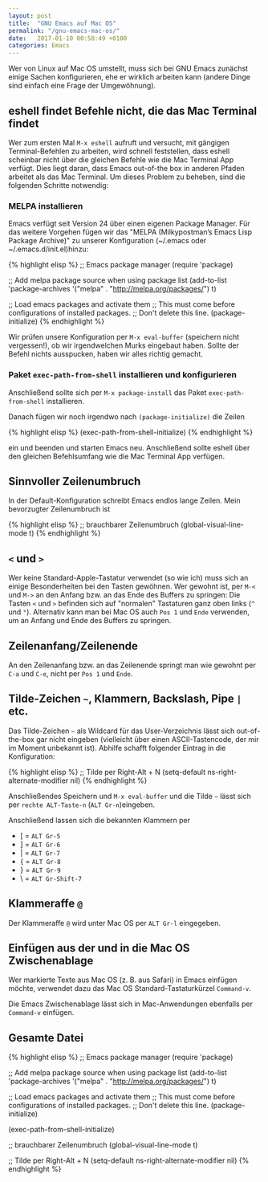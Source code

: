 ```yaml
---
layout: post
title:  "GNU Emacs auf Mac OS"
permalink: "/gnu-emacs-mac-os/"
date:   2017-01-10 00:58:49 +0100
categories: Emacs
---
```

Wer von Linux auf Mac OS umstellt, muss sich bei GNU Emacs zunächst einige Sachen konfigurieren, ehe er wirklich arbeiten kann (andere Dinge sind einfach eine Frage der Umgewöhnung).

## eshell findet Befehle nicht, die das Mac Terminal findet

Wer zum ersten Mal `M-x eshell` aufruft und versucht, mit gängigen Terminal-Befehlen zu arbeiten, wird schnell feststellen, dass eshell scheinbar nicht über die gleichen Befehle wie die Mac Terminal App verfügt. Dies liegt daran, dass Emacs out-of-the box in anderen Pfaden arbeitet als das Mac Terminal. Um dieses Problem zu beheben, sind die folgenden Schritte notwendig:

### MELPA installieren

Emacs verfügt seit Version 24 über einen eigenen Package Manager. Für das weitere Vorgehen fügen wir das "MELPA (Milkypostman’s Emacs Lisp Package Archive)" zu unserer Konfiguration (~/.emacs oder ~/.emacs.d/init.el)hinzu:

{% highlight elisp %}
;; Emacs package manager
(require 'package)

;; Add melpa package source when using package list
(add-to-list 'package-archives '("melpa" . "http://melpa.org/packages/") t)

;; Load emacs packages and activate them
;; This must come before configurations of installed packages.
;; Don't delete this line.
(package-initialize)
{% endhighlight %}

Wir prüfen unsere Konfiguration per `M-x eval-buffer` (speichern nicht vergessen!), ob wir irgendwelchen Murks eingebaut haben. Sollte der Befehl nichts ausspucken, haben wir alles richtig gemacht.

### Paket `exec-path-from-shell` installieren und konfigurieren

Anschließend sollte sich per `M-x package-install` das Paket `exec-path-from-shell` installieren.

Danach fügen wir noch irgendwo nach `(package-initialize)` die Zeilen

{% highlight elisp %}
(exec-path-from-shell-initialize)
{% endhighlight %}

ein und beenden und starten Emacs neu. Anschließend sollte eshell über den gleichen Befehlsumfang wie die Mac Terminal App verfügen.

## Sinnvoller Zeilenumbruch

In der Default-Konfiguration schreibt Emacs endlos lange Zeilen. Mein bevorzugter Zeilenumbruch  ist

{% highlight elisp %}
;; brauchbarer Zeilenumbruch
(global-visual-line-mode t)
{% endhighlight %}

## `<` und `>`

Wer keine Standard-Apple-Tastatur verwendet (so wie ich) muss sich an einige Besonderheiten bei den Tasten gewöhnen. Wer gewohnt ist, per `M-<` und `M->` an den Anfang bzw. an das Ende des Buffers zu springen: Die Tasten `<` und `>` befinden sich auf "normalen" Tastaturen ganz oben links (`^` und `°`). Alternativ kann man bei Mac OS auch `Pos 1` und `Ende` verwenden, um an Anfang und Ende des Buffers zu springen.

## Zeilenanfang/Zeilenende

An den Zeilenanfang bzw. an das Zeilenende springt man wie gewohnt per `C-a` und `C-e`, nicht per `Pos 1` und `Ende`.

## Tilde-Zeichen `~`, Klammern, Backslash, Pipe `|` etc.

Das Tilde-Zeichen `~` als Wildcard für das User-Verzeichnis lässt sich out-of-the-box gar nicht eingeben (vielleicht über einen ASCII-Tastencode, der mir im Moment unbekannt ist). Abhilfe schafft folgender Eintrag in die Konfiguration:

{% highlight elisp %}
;; Tilde per Right-Alt + N
(setq-default ns-right-alternate-modifier nil)
{% endhighlight %}

Anschließendes Speichern und `M-x eval-buffer` und die Tilde `~` lässt sich per `rechte ALT-Taste-n` (`ALT Gr-n`)eingeben.

Anschließend lassen sich die bekannten Klammern per
+ [ = `ALT Gr-5`
+ ] = `ALT Gr-6`
+ | = `ALT Gr-7`
+ { = `ALT Gr-8`
+ } = `ALT Gr-9`
+ \ = `ALT Gr-Shift-7`

## Klammeraffe `@`

Der Klammeraffe `@` wird unter Mac OS per `ALT Gr-l` eingegeben. 

## Einfügen aus der und in die Mac OS Zwischenablage

Wer markierte Texte aus Mac OS (z. B. aus Safari) in Emacs einfügen möchte, verwendet dazu das Mac OS Standard-Tastaturkürzel `Command-v`.

Die Emacs Zwischenablage lässt sich in Mac-Anwendungen ebenfalls per `Command-v` einfügen.

## Gesamte Datei

{% highlight elisp %}
;; Emacs package manager
(require 'package)

;; Add melpa package source when using package list
(add-to-list 'package-archives '("melpa" . "http://melpa.org/packages/") t)

;; Load emacs packages and activate them
;; This must come before configurations of installed packages.
;; Don't delete this line.
(package-initialize)

(exec-path-from-shell-initialize)

;; brauchbarer Zeilenumbruch
(global-visual-line-mode t)

;; Tilde per Right-Alt + N
(setq-default ns-right-alternate-modifier nil)
{% endhighlight %}